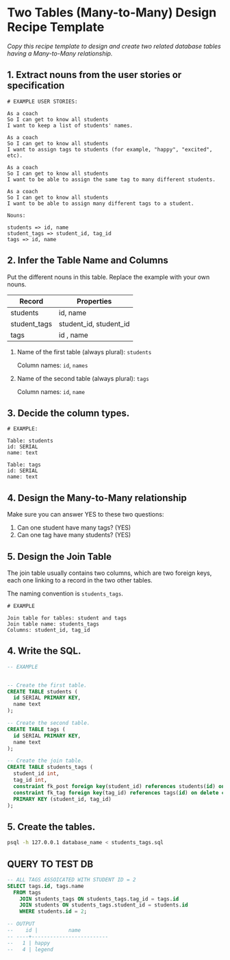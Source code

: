 # Two Tables (Many-to-Many) Design Recipe Template

_Copy this recipe template to design and create two related database tables having a Many-to-Many relationship._

## 1. Extract nouns from the user stories or specification

```
# EXAMPLE USER STORIES:

As a coach
So I can get to know all students
I want to keep a list of students' names.

As a coach
So I can get to know all students
I want to assign tags to students (for example, "happy", "excited", etc).

As a coach
So I can get to know all students
I want to be able to assign the same tag to many different students.

As a coach
So I can get to know all students
I want to be able to assign many different tags to a student.

```

```
Nouns:

students => id, name
student_tags => student_id, tag_id
tags => id, name
```

## 2. Infer the Table Name and Columns

Put the different nouns in this table. Replace the example with your own nouns.

| Record                | Properties          |
| --------------------- | ------------------  |
| students              | id, name
| student_tags          | student_id, student_id
| tags                  | id , name

1. Name of the first table (always plural): `students` 

    Column names: `id`, `names`

2. Name of the second table (always plural): `tags` 

    Column names: `id`, `name`

## 3. Decide the column types.

```
# EXAMPLE:

Table: students
id: SERIAL
name: text

Table: tags
id: SERIAL
name: text
```

## 4. Design the Many-to-Many relationship

Make sure you can answer YES to these two questions:

1. Can one student have many tags? (YES)
2. Can one tag have many students? (YES)


## 5. Design the Join Table

The join table usually contains two columns, which are two foreign keys, each one linking to a record in the two other tables.

The naming convention is `students_tags`.

```
# EXAMPLE

Join table for tables: student and tags
Join table name: students_tags
Columns: student_id, tag_id
```

## 4. Write the SQL.

```sql
-- EXAMPLE


-- Create the first table.
CREATE TABLE students (
  id SERIAL PRIMARY KEY,
  name text
);

-- Create the second table.
CREATE TABLE tags (
  id SERIAL PRIMARY KEY,
  name text
);

-- Create the join table.
CREATE TABLE students_tags (
  student_id int,
  tag_id int,
  constraint fk_post foreign key(student_id) references students(id) on delete cascade,
  constraint fk_tag foreign key(tag_id) references tags(id) on delete cascade,
  PRIMARY KEY (student_id, tag_id)
);

```

## 5. Create the tables.

```bash
psql -h 127.0.0.1 database_name < students_tags.sql
```

## QUERY TO TEST DB
```sql
-- ALL TAGS ASSOICATED WITH STUDENT ID = 2
SELECT tags.id, tags.name
  FROM tags 
    JOIN students_tags ON students_tags.tag_id = tags.id
    JOIN students ON students_tags.student_id = students.id
    WHERE students.id = 2;

-- OUTPUT 
--    id |          name          
-- ----+-------------------------
--   1 | happy
--   4 | legend
```